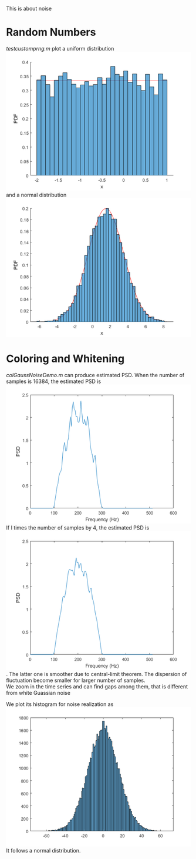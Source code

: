 This is about noise
# Random Numbers
_testcustomprng.m_ plot a uniform distribution ![uniform](https://raw.githubusercontent.com/guoxiaowhu/GWSC_NAOC/main/figs/unifom_dis.png) and a normal distribution
![normal](https://raw.githubusercontent.com/guoxiaowhu/GWSC_NAOC/main/figs/normal_dis.png)

# Coloring and Whitening
_colGaussNoiseDemo.m_ can produce estimated PSD. When the number of samples is 16384, the estimated PSD is ![1](https://raw.githubusercontent.com/guoxiaowhu/GWSC_NAOC/main/figs/PSD16384.png) If I times the number of samples by 4, the estimated PSD is ![4](https://raw.githubusercontent.com/guoxiaowhu/GWSC_NAOC/main/figs/PSD16384_4.png). The latter one is smoother due to central-limit theorem. The dispersion of fluctuation become smaller for larger number of samples.  
We zoom in the time series and can find gaps among them, that is different from white Guassian noise 

We plot its histogram for noise realization as
![hist](https://raw.githubusercontent.com/guoxiaowhu/GWSC_NAOC/main/figs/noise_hist.png)
It follows a normal distribution.

